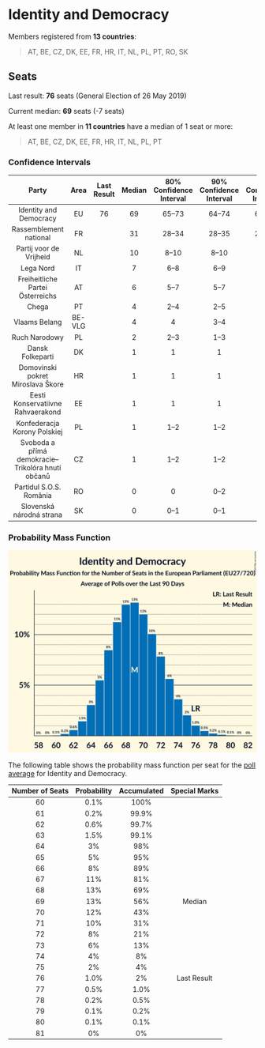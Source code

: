 # Identity and Democracy

Members registered from **13 countries**:

> AT, BE, CZ, DK, EE, FR, HR, IT, NL, PL, PT, RO, SK

## Seats

Last result: **76** seats (General Election of 26 May 2019)

Current median: **69** seats (-7 seats)

At least one member in **11 countries** have a median of 1 seat or more:

> AT, BE, CZ, DK, EE, FR, HR, IT, NL, PL, PT

### Confidence Intervals

| Party | Area | Last Result | Median | 80% Confidence Interval | 90% Confidence Interval | 95% Confidence Interval | 99% Confidence Interval |
|:-----:|:----:|:-----------:|:------:|:-----------------------:|:-----------------------:|:-----------------------:|:-----------------------:|
| Identity and Democracy | EU | 76 | 69 | 65–73 | 64–74 | 64–75 | 62–77 |
| Rassemblement national | FR | | 31 | 28–34 | 28–35 | 27–35 | 26–39 |
| Partij voor de Vrijheid | NL | | 10 | 8–10 | 8–10 | 8–11 | 8–11 |
| Lega Nord | IT | | 7 | 6–8 | 6–9 | 6–9 | 5–10 |
| Freiheitliche Partei Österreichs | AT | | 6 | 5–7 | 5–7 | 5–7 | 5–7 |
| Chega | PT | | 4 | 2–4 | 2–5 | 2–5 | 1–5 |
| Vlaams Belang | BE-VLG | | 4 | 4 | 3–4 | 3–4 | 3–4 |
| Ruch Narodowy | PL | | 2 | 2–3 | 1–3 | 1–3 | 1–4 |
| Dansk Folkeparti | DK | | 1 | 1 | 1 | 1 | 1 |
| Domovinski pokret Miroslava Škore | HR | | 1 | 1 | 1 | 1 | 1 |
| Eesti Konservatiivne Rahvaerakond | EE | | 1 | 1 | 1 | 1 | 1 |
| Konfederacja Korony Polskiej | PL | | 1 | 1–2 | 1–2 | 1–2 | 0–2 |
| Svoboda a přímá demokracie–Trikolóra hnutí občanů | CZ | | 1 | 1–2 | 1–2 | 0–2 | 0–2 |
| Partidul S.O.S. România | RO | | 0 | 0 | 0–2 | 0–2 | 0–2 |
| Slovenská národná strana | SK | | 0 | 0–1 | 0–1 | 0–1 | 0–1 |

### Probability Mass Function

![Graph with seats probability mass function not yet produced](average-2024-06-05-seats-pmf-identityanddemocracy.png "Seats Probability Mass Function")

The following table shows the probability mass function per seat for the [poll average](average-2024-06-05.html) for Identity and Democracy.

| Number of Seats | Probability | Accumulated | Special Marks |
|:---------------:|:-----------:|:-----------:|:-------------:|
| 60 | 0.1% | 100% |  |
| 61 | 0.2% | 99.9% |  |
| 62 | 0.6% | 99.7% |  |
| 63 | 1.5% | 99.1% |  |
| 64 | 3% | 98% |  |
| 65 | 5% | 95% |  |
| 66 | 8% | 89% |  |
| 67 | 11% | 81% |  |
| 68 | 13% | 69% |  |
| 69 | 13% | 56% | Median |
| 70 | 12% | 43% |  |
| 71 | 10% | 31% |  |
| 72 | 8% | 21% |  |
| 73 | 6% | 13% |  |
| 74 | 4% | 8% |  |
| 75 | 2% | 4% |  |
| 76 | 1.0% | 2% | Last Result |
| 77 | 0.5% | 1.0% |  |
| 78 | 0.2% | 0.5% |  |
| 79 | 0.1% | 0.2% |  |
| 80 | 0.1% | 0.1% |  |
| 81 | 0% | 0% |  |


